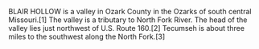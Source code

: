BLAIR HOLLOW is a valley in Ozark County in the Ozarks of south central Missouri.[1] The valley is a tributary to North Fork River. The head of the valley lies just northwest of U.S. Route 160.[2] Tecumseh is about three miles to the southwest along the North Fork.[3]
